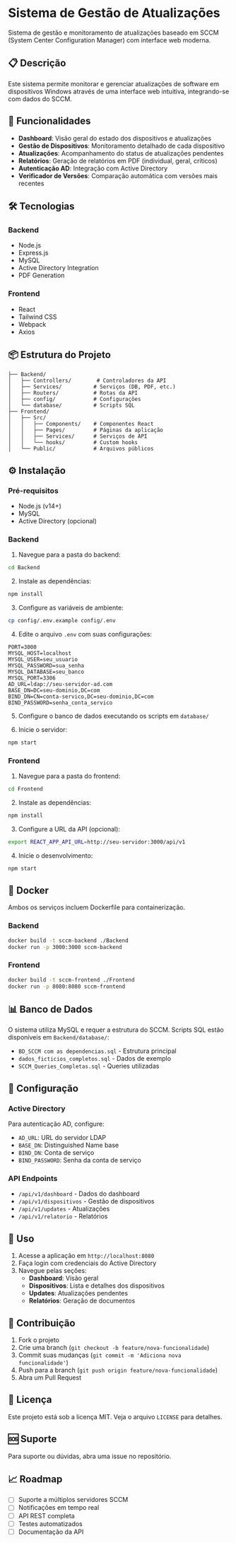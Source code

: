 # Sistema de Gestão de Atualizações

Sistema de gestão e monitoramento de atualizações baseado em SCCM (System Center Configuration Manager) com interface web moderna.

## 📋 Descrição

Este sistema permite monitorar e gerenciar atualizações de software em dispositivos Windows através de uma interface web intuitiva, integrando-se com dados do SCCM.

## 🚀 Funcionalidades

-   **Dashboard**: Visão geral do estado dos dispositivos e atualizações
-   **Gestão de Dispositivos**: Monitoramento detalhado de cada dispositivo
-   **Atualizações**: Acompanhamento do status de atualizações pendentes
-   **Relatórios**: Geração de relatórios em PDF (individual, geral, críticos)
-   **Autenticação AD**: Integração com Active Directory
-   **Verificador de Versões**: Comparação automática com versões mais recentes

## 🛠️ Tecnologias

### Backend

-   Node.js
-   Express.js
-   MySQL
-   Active Directory Integration
-   PDF Generation

### Frontend

-   React
-   Tailwind CSS
-   Webpack
-   Axios

## 📦 Estrutura do Projeto

```
├── Backend/
│   ├── Controllers/        # Controladores da API
│   ├── Services/          # Serviços (DB, PDF, etc.)
│   ├── Routers/           # Rotas da API
│   ├── config/            # Configurações
│   └── database/          # Scripts SQL
├── Frontend/
│   ├── Src/
│   │   ├── Components/    # Componentes React
│   │   ├── Pages/         # Páginas da aplicação
│   │   ├── Services/      # Serviços de API
│   │   └── hooks/         # Custom hooks
│   └── Public/            # Arquivos públicos
```

## ⚙️ Instalação

### Pré-requisitos

-   Node.js (v14+)
-   MySQL
-   Active Directory (opcional)

### Backend

1. Navegue para a pasta do backend:

```bash
cd Backend
```

2. Instale as dependências:

```bash
npm install
```

3. Configure as variáveis de ambiente:

```bash
cp config/.env.example config/.env
```

4. Edite o arquivo `.env` com suas configurações:

```env
PORT=3000
MYSQL_HOST=localhost
MYSQL_USER=seu_usuario
MYSQL_PASSWORD=sua_senha
MYSQL_DATABASE=seu_banco
MYSQL_PORT=3306
AD_URL=ldap://seu-servidor-ad.com
BASE_DN=DC=seu-dominio,DC=com
BIND_DN=CN=conta-servico,DC=seu-dominio,DC=com
BIND_PASSWORD=senha_conta_servico
```

5. Configure o banco de dados executando os scripts em `database/`

6. Inicie o servidor:

```bash
npm start
```

### Frontend

1. Navegue para a pasta do frontend:

```bash
cd Frontend
```

2. Instale as dependências:

```bash
npm install
```

3. Configure a URL da API (opcional):

```bash
export REACT_APP_API_URL=http://seu-servidor:3000/api/v1
```

4. Inicie o desenvolvimento:

```bash
npm start
```

## 🐳 Docker

Ambos os serviços incluem Dockerfile para containerização.

### Backend

```bash
docker build -t sccm-backend ./Backend
docker run -p 3000:3000 sccm-backend
```

### Frontend

```bash
docker build -t sccm-frontend ./Frontend
docker run -p 8080:8080 sccm-frontend
```

## 📊 Banco de Dados

O sistema utiliza MySQL e requer a estrutura do SCCM. Scripts SQL estão disponíveis em `Backend/database/`:

-   `BD_SCCM com as dependencias.sql` - Estrutura principal
-   `dados_ficticios_completos.sql` - Dados de exemplo
-   `SCCM_Queries_Completas.sql` - Queries utilizadas

## 🔧 Configuração

### Active Directory

Para autenticação AD, configure:

-   `AD_URL`: URL do servidor LDAP
-   `BASE_DN`: Distinguished Name base
-   `BIND_DN`: Conta de serviço
-   `BIND_PASSWORD`: Senha da conta de serviço

### API Endpoints

-   `/api/v1/dashboard` - Dados do dashboard
-   `/api/v1/dispositivos` - Gestão de dispositivos
-   `/api/v1/updates` - Atualizações
-   `/api/v1/relatorio` - Relatórios

## 📝 Uso

1. Acesse a aplicação em `http://localhost:8080`
2. Faça login com credenciais do Active Directory
3. Navegue pelas seções:
    - **Dashboard**: Visão geral
    - **Dispositivos**: Lista e detalhes dos dispositivos
    - **Updates**: Atualizações pendentes
    - **Relatórios**: Geração de documentos

## 🤝 Contribuição

1. Fork o projeto
2. Crie uma branch (`git checkout -b feature/nova-funcionalidade`)
3. Commit suas mudanças (`git commit -m 'Adiciona nova funcionalidade'`)
4. Push para a branch (`git push origin feature/nova-funcionalidade`)
5. Abra um Pull Request

## 📄 Licença

Este projeto está sob a licença MIT. Veja o arquivo `LICENSE` para detalhes.

## 🆘 Suporte

Para suporte ou dúvidas, abra uma issue no repositório.

## 📈 Roadmap

-   [ ] Suporte a múltiplos servidores SCCM
-   [ ] Notificações em tempo real
-   [ ] API REST completa
-   [ ] Testes automatizados
-   [ ] Documentação da API
